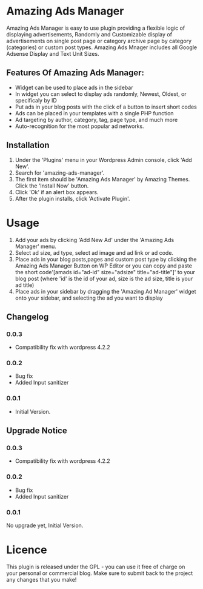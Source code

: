 # Amazing Ads Manager
Amazing Ads Manager is easy to use plugin providing a flexible logic of displaying advertisements, Randomly and Customizable  display of advertisements on single post page or category archive page by category (categories) or custom post types. Amazing Ads Mnager includes all Google Adsense Display and Text Unit Sizes.

## Features Of Amazing Ads Manager:

* Widget can be used to place ads in the sidebar
* In widget you can select to display ads randomly, Newest, Oldest, or specificaly by ID
* Put ads in your blog posts with the click of a button to insert short codes
* Ads can be placed in your templates with a single PHP function
* Ad targeting by author, category, tag, page type, and much more
* Auto-recognition for the most popular ad networks.

## Installation 

1. Under the 'Plugins' menu in your Wordpress Admin console, click 'Add New'.
1. Search for 'amazing-ads-manager'.
1. The first item should be 'Amazing Ads Manager' by Amazing Themes.  Click the 'Install Now' button.
1. Click 'Ok' if an alert box appears.
1. After the plugin installs, click 'Activate Plugin'.

# Usage

1. Add your ads by clicking 'Add New Ad' under the 'Amazing Ads Manager' menu.
1. Select ad size, ad type, select ad image and ad link or ad code.
1. Place ads in your blog posts,pages and custom post type by clicking the Amazing Ads Manager Button on WP Editor  or you can copy and paste the short code'[amads id="ad-id" size="adsize" title="ad-title"]' to your blog post (where 'id' is the id of your ad, size is the ad size, title is your ad title)
1. Place ads in your sidebar by dragging the 'Amazing Ad Manager' widget onto your sidebar, and selecting the ad you want to display


## Changelog 

### 0.0.3 
* Compatibility fix with wordpress 4.2.2


### 0.0.2
* Bug fix
* Added Input sanitizer 

### 0.0.1 
* Initial Version.

## Upgrade Notice

### 0.0.3 
* Compatibility fix with wordpress 4.2.2

### 0.0.2
* Bug fix
* Added Input sanitizer 

### 0.0.1 
No upgrade yet, Initial Version.

# Licence

This plugin is released under the GPL - you can use it free of charge on your personal or commercial blog. Make sure to submit back to the project any changes that you make!
